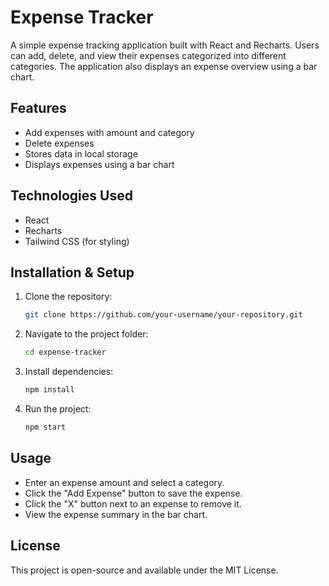 # Expense Tracker

A simple expense tracking application built with React and Recharts. Users can add, delete, and view their expenses categorized into different categories. The application also displays an expense overview using a bar chart.

## Features
- Add expenses with amount and category
- Delete expenses
- Stores data in local storage
- Displays expenses using a bar chart

## Technologies Used
- React
- Recharts
- Tailwind CSS (for styling)

## Installation & Setup
1. Clone the repository:
   ```sh
   git clone https://github.com/your-username/your-repository.git
   ```
2. Navigate to the project folder:
   ```sh
   cd expense-tracker
   ```
3. Install dependencies:
   ```sh
   npm install
   ```
4. Run the project:
   ```sh
   npm start
   ```

## Usage
- Enter an expense amount and select a category.
- Click the "Add Expense" button to save the expense.
- Click the "X" button next to an expense to remove it.
- View the expense summary in the bar chart.

## License
This project is open-source and available under the MIT License.

